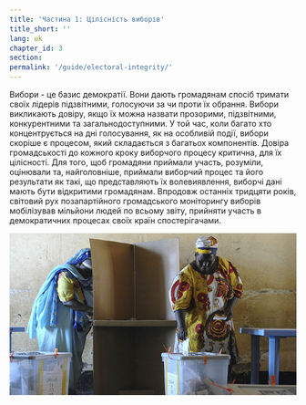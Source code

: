 ```yaml
---
title: 'Частина 1: Цілісність виборів'
title_short: ''
lang: uk
chapter_id: 3
section:
permalink: '/guide/electoral-integrity/'
---
```


Вибори - це базис демократії. Вони дають громадянам спосіб тримати своїх лідерів підзвітними, голосуючи за чи проти їх обрання. Вибори викликають довіру, якщо їх можна назвати прозорими, підзвітними, конкурентними та загальнодоступними. У той час, коли багато хто концентрується на дні голосування, як на особливій події, вибори скоріше є процесом, який складається з багатьох компонентів. Довіра громадськості до кожного кроку виборчого процесу критична, для їх цілісності. Для того, щоб громадяни приймали участь, розуміли, оцінювали та, найголовніше, приймали виборчий процес та його результати як такі, що представляють їх волевиявлення, виборчі дані мають бути відкритими громадянам. Впродовж останніх тридцяти років, світовий рух позапартійного громадського моніторингу виборів мобілізував мільйони людей по всьому звіту, прийняти участь в демократичних процесах своїх країн спостерігачами.

![Фото ООН, Тім Маккалка](/assets/images/guide/UN-Photo-Tim-McKulka-433970.jpg)
